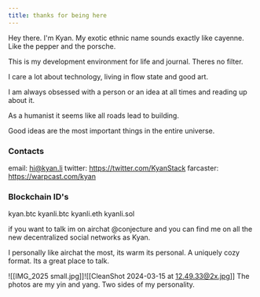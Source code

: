 ```yaml
---
title: thanks for being here
---
```

Hey there. I'm Kyan.
My exotic ethnic name sounds exactly like cayenne.  Like the pepper and the porsche. 

This is my development environment for life and journal. Theres no filter. 

I care a lot about technology, living in flow state and good art. 

I am always obsessed with a person or an idea at all times and reading up about it. 

As a humanist it seems like all roads lead to building. 

Good ideas are the most important things in the entire universe. 


### Contacts
email: hi@kyan.li
twitter: https://twitter.com/KyanStack
farcaster: https://warpcast.com/kyan

### Blockchain ID's
kyan.btc
kyanli.btc kyanli.eth kyanli.sol 

if you want to talk im on airchat @conjecture and you can find me on all the new decentralized social networks as Kyan. 

I personally like airchat the most, its warm its personal. A uniquely cozy format. Its a great place to talk. 


![[IMG_2025 small.jpg]]![[CleanShot 2024-03-15 at 12.49.33@2x.jpg]]
The photos are my yin and yang. Two sides of my personality. 



